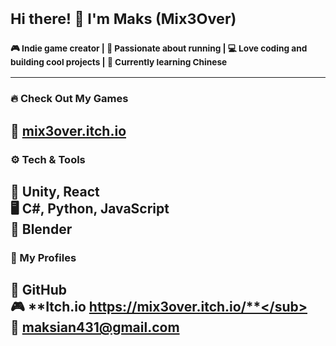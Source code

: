 # <sub>Hi there! 👋 I'm Maks (Mix3Over)</sub>

### <sub>🎮 Indie game creator | 🏃 Passionate about running | 💻 Love coding and building cool projects | 🏯 Currently learning Chinese</sub>  

---  
### 🔥 Check Out My Games</sub>  
🔗 [mix3over.itch.io](https://mix3over.itch.io/)</sub>  
---  
### ⚙️ Tech & Tools</sub>  
🚀 **Unity, React**</sub>  
🖥️ **C#, Python, JavaScript**</sub>  
🎨 **Blender**</sub>  
---  
### 📌 My Profiles</sub>  
📣 **GitHub**</sub>  
🎮 **Itch.io https://mix3over.itch.io/**</sub>  
📧 **maksian431@gmail.com**</sub>  
---

